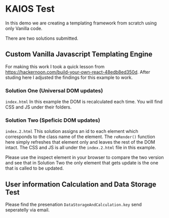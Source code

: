 # KAIOS Test
In this demo we are creating a templating framework from scratch using only Vanilla code.

There are two solutions submitted.

## Custom Vanilla Javascript Templating Engine
For making this work I took a quick lesson from https://hackernoon.com/build-your-own-react-48edb8ed350d.
After studing here I adjusted the findings for this example to work.

### Solution One (Universal DOM updates)
`index.html`
In this example the DOM is recalculated each time. You will find CSS and JS under their folders.

### Solution Two (Speficic DOM updates)
`index.2.html`
This solution assigns an id to each element which corresponds to the class name of the element.
The `reRender()` function here simply refreshes that element only and leaves the rest of the DOM intact.
The CSS and JS is all under the `index.2.html` file in this example.

Please use the inspect element in your browser to compare the two version and see that in Solution Two the only element that gets update is the one that is called to be updated.

## User information Calculation and Data Storage Test
Please find the presenation `DataStorageAndCalculation.key` send seperatelly via email.